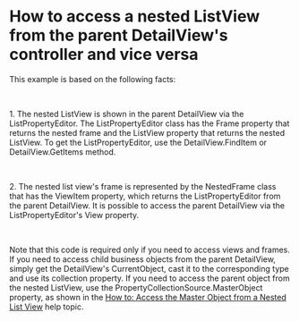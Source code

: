 # How to access a nested ListView from the parent DetailView's controller and vice versa


<p>This example is based on the following facts:</p><br />
<p>1. The nested ListView is shown in the parent DetailView via the ListPropertyEditor. The ListPropertyEditor class has the Frame property that returns the nested frame and the ListView property that returns the nested ListView. To get the ListPropertyEditor, use the DetailView.FindItem or DetailView.GetItems method.</p><br />
<p>2. The nested list view's frame is represented by the NestedFrame class that has the ViewItem property, which returns the ListPropertyEditor from the parent DetailView. It is possible to access the parent DetailView via the ListPropertyEditor's View property.</p><br />
<p>Note that this code is required only if you need to access views and frames. If you need to access child business objects from the parent DetailView, simply get the DetailView's CurrentObject, cast it to the corresponding type and use its collection property. If you need to access the parent object from the nested ListView, use the PropertyCollectionSource.MasterObject property, as shown in the <a href="http://documentation.devexpress.com/#Xaf/CustomDocument3161"><u>How to: Access the Master Object from a Nested List View</u></a> help topic.</p>

<br/>


